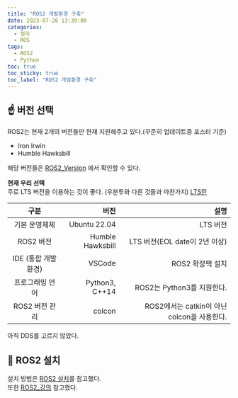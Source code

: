 ```yaml
---
title: "ROS2 개발환경 구축"
date: 2023-07-26 13:39:00
categories:
  - 정리
  - ROS
tags:
  - ROS2
  - Python
toc: true
toc_sticky: true
toc_label: "ROS2 개발환경 구축"
---
```


## ☝️ 버전 선택
  
ROS2는 현재 2개의 버전들만 현재 지원해주고 있다.(꾸준히 업데이트중 포스터 기준)  
* Iron Irwin
* Humble Hawksbill

해당 버전들은 [ROS2_Version](https://docs.ros.org/en/foxy/Releases.html)
에서 확인할 수 있다.  
  
**현재 우리 선택**   
주로 LTS 버전을 이용하는 것이 좋다. (우분투와 다른 것들과 마찬가지)
[LTS란](https://namu.wiki/w/장기%20지원%20버전)  
  
|구분|버전|설명|
|:---:|---:|---:|
|기본 운영체제|Ubuntu 22.04|LTS 버전|
|ROS2 버전|Humble Hawksbill|LTS 버전(EOL date이 2년 이상)|
|IDE (통합 개발 환경)|VSCode|ROS2 확장팩 설치|
|프로그래밍 언어|Python3, C++14|ROS2는 Python3를 지원한다.|
|ROS2 버전 관리|colcon|ROS2에서는 catkin이 아닌 colcon을 사용한다.|
  
아직 DDS를 고르지 않았다. 

## 📌 ROS2 설치
설치 방법은 [ROS2 설치](https://velog.io/@hwang-chaewon/ROS2001)를 참고했다.   
또한 [ROS2_강의](https://www.udemy.com/course/ros2-for-beginners/) 참고했다.   


